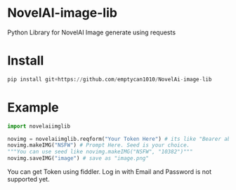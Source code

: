 # NovelAI-image-lib
Python Library for NovelAI Image generate using requests

# Install
```py
pip install git+https://github.com/emptycan1010/NovelAi-image-lib
```

# Example

```py
import novelaiimglib

novimg = novelaiimglib.reqform("Your Token Here") # its like "Bearer abcdefg..."
novimg.makeIMG("NSFW") # Prompt Here. Seed is your choice. 
"""You can use seed like novimg.makeIMG("NSFW", "10382")"""
novimg.saveIMG("image") # save as "image.png"
```

You can get Token using fiddler. Log in with Email and Password is not supported yet.
